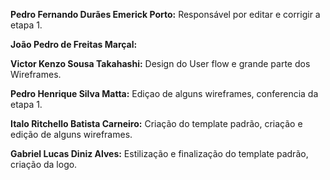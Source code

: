 **Pedro Fernando Durães Emerick Porto:** Responsável por editar e corrigir a etapa 1.

**João Pedro de Freitas Marçal:**

**Victor Kenzo Sousa Takahashi:** Design do User flow e grande parte dos Wireframes.

**Pedro Henrique Silva Matta:** Ediçao de alguns wireframes, conferencia da etapa 1.

**Italo Ritchello Batista Carneiro:** Criação do template padrão, criação e edição de alguns wireframes.

**Gabriel Lucas Diniz Alves:** Estilização e finalização do template padrão, criação da logo.
